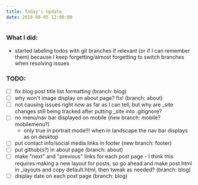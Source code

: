 ```yaml
---
title: Today's Update
date: 2018-08-05 12:00:00
---
```


### What I did:
* started labeling todos with git branches if relevant (or if I can remember them) because I keep forgetting/almost forgetting to switch branches when resolving issues

### TODO:
- [ ] fix blog post title list formatting (branch: blog)
- [ ] why won't image display on about page? fix! (branch: about)
- [ ] not causing issues right now as far as I can tell, but why are _site changes still being tracked after putting _site into .gitignore?
- [ ] no menu/nav bar displayed on mobile (new branch: mobile? mobilemenu?)
    - only true in portrait mode!!! when in landscape the nav bar displays as on desktop
- [ ] put contact info/social media links in footer (new branch: footer)
- [ ] put github(s?) in about page (branch: about)
- [ ] make "next" and "previous" links for each post page - I think this requires making a new layout for posts, so go ahead and make post.html in _layouts and copy default.html, then tweak as needed? (branch: blog)
- [ ] display date on each post page (branch: blog)